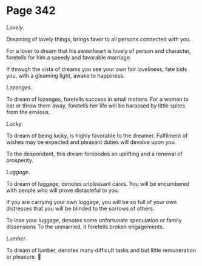 # Page 342
_Lovely_.


Dreaming of lovely things, brings favor to all persons connected with you.


For a lover to dream that his sweetheart is lovely of person and character,
foretells for him a speedy and favorable marriage.


If through the vista of dreams you see your own fair loveliness,
fate bids you, with a gleaming light, awake to happiness.


_Lozenges_.


To dream of lozenges, foretells success in small matters.
For a woman to eat or throw them away, foretells her life
will be harassed by little spites from the envious.


_Lucky_.


To dream of being lucky, is highly favorable to the dreamer.
Fulfilment of wishes may be expected and pleasant duties will
devolve upon you.


To the despondent, this dream forebodes an uplifting and a
renewal of prosperity.


_Luggage_.


To dream of luggage, denotes unpleasant cares. You will be encumbered
with people who will prove distasteful to you.


If you are carrying your own luggage, you will be so full of your own
distresses that you will be blinded to the sorrows of others.


To lose your luggage, denotes some unfortunate speculation or family
dissensions To the unmarried, it foretells broken engagements.


_Lumber_.


To dream of lumber, denotes many difficult tasks and but little
remuneration or pleasure.
